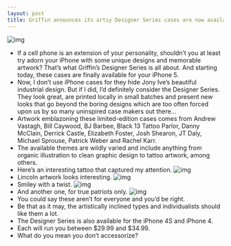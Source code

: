 ```yaml
---
layout: post
title: Griffin announces its artsy Designer Series cases are now available for iPhone 5
---
```

![img](http://media.idownloadblog.com/wp-content/uploads/2013/02/Griffin-Designer-Series-for-iPhone-5-image-005.jpg)
* If a cell phone is an extension of your personality, shouldn’t you at least try adorn your iPhone with some unique designs and memorable artwork? That’s what Griffin’s Designer Series is all about. And starting today, these cases are finally available for your iPhone 5.
* Now, I don’t use iPhone cases for they hide Jony Ive’s beautiful industrial design. But if I did, I’d definitely consider the Designer Series. They look great, are printed locally in small batches and present new looks that go beyond the boring designs which are too often forced upon us by so many uninspired case makers out there…
* Artwork emblazoning these limited-edition cases comes from Andrew Vastagh, Bill Caywood, BJ Barbee, Black 13 Tattoo Parlor, Danny McClain, Derrick Castle, Elizabeth Foster, Josh Shearon, JT Daly, Michael Sprouse, Patrick Weber and Rachel Karr.
* The available themes are wildly varied and include anything from organic illustration to clean graphic design to tattoo artwork, among others.
* Here’s an interesting tattoo that captured my attention.
![img](http://media.idownloadblog.com/wp-content/uploads/2013/02/Griffin-Designer-Series-for-iPhone-5-image-002.jpg)
* Lincoln artwork looks interesting.
![img](http://media.idownloadblog.com/wp-content/uploads/2013/02/Griffin-Designer-Series-for-iPhone-5-image-001.jpg)
* Smiley with a twist.
![img](http://media.idownloadblog.com/wp-content/uploads/2013/02/Griffin-Designer-Series-for-iPhone-5-image-003.jpg)
* And another one, for true patriots only.
![img](http://media.idownloadblog.com/wp-content/uploads/2013/02/Griffin-Designer-Series-for-iPhone-5-image-004.jpg)
* You could say these aren’t for everyone and you’d be right.
* Be that as it may, the artistically inclined types and individualists should like them a lot.
* The Designer Series is also available for the iPhone 4S and iPhone 4.
* Each will run you between $29.99 and $34.99.
* What do you mean you don’t accessorize?

